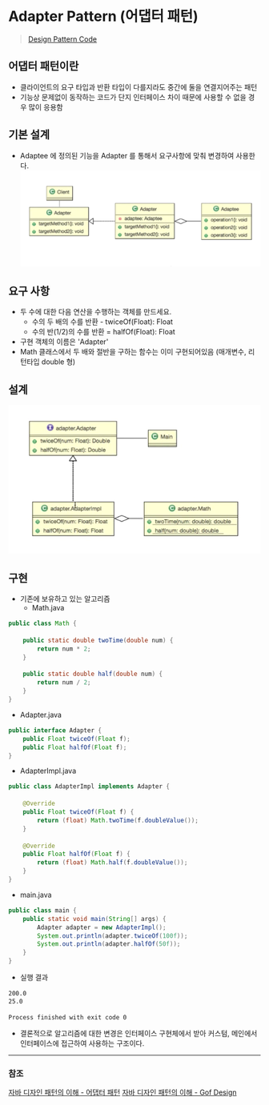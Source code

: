 # Adapter Pattern (어댑터 패턴)
> [Design Pattern Code](https://github.com/Junikarp/Design-Patterns)

## 어댑터 패턴이란
* 클라이언트의 요구 타입과 반환 타입이 다를지라도 중간에 둘을 연결지어주는 패턴
* 기능상 문제없이 동작하는 코드가 단지 인터페이스 차이 때문에 사용할 수 없을 경우 많이 응용함

## 기본 설계
   * Adaptee 에 정의된 기능을 Adapter 를 통해서 요구사항에 맞춰 변경하여 사용한다.
![adapter_01.png](image%2Fadapter_01.png)

## 요구 사항
* 두 수에 대한 다음 연산을 수행하는 객체를 만드세요.
   * 수의 두 배의 수를 반환 - twiceOf(Float): Float
   * 수의 반(1/2)의 수를 반환 = halfOf(Float): Float
* 구현 객체의 이름은 'Adapter'
* Math 클래스에서 두 배와 절반을 구하는 함수는 이미 구현되어있음 (매개변수, 리턴타입 double 형)

## 설계
![adapter_02.png](image%2Fadapter_02.png)

## 구현
* 기존에 보유하고 있는 알고리즘
   * Math.java
```java
public class Math {
    
    public static double twoTime(double num) {
        return num * 2;
    }
    
    public static double half(double num) {
        return num / 2;
    }
}
```
* Adapter.java
```java
public interface Adapter {
    public Float twiceOf(Float f);
    public Float halfOf(Float f);
}
```
* AdapterImpl.java
```java
public class AdapterImpl implements Adapter {
    
    @Override
    public Float twiceOf(Float f) {
        return (float) Math.twoTime(f.doubleValue());
    }

    @Override
    public Float halfOf(Float f) {
        return (float) Math.half(f.doubleValue());
    }
}
```
* main.java
```java
public class main {
    public static void main(String[] args) {
        Adapter adapter = new AdapterImpl();
        System.out.println(adapter.twiceOf(100f));
        System.out.println(adapter.halfOf(50f));
    }
}
```
* 실행 결과
```agsl
200.0
25.0

Process finished with exit code 0
```
* 결론적으로 알고리즘에 대한 변경은 인터페이스 구현체에서 받아 커스텀, 메인에서 인터페이스에 접근하여 사용하는 구조이다.



---
### 참조
[자바 디자인 패턴의 이해 - 어댑터 패턴](https://www.youtube.com/watch?v=gJDZ7pcvlAU&t=244s)
[자바 디자인 패턴의 이해 - Gof Design ](https://catsbi.oopy.io/344dbe7b-9774-48fc-9c95-b554e9c1c4bc)
